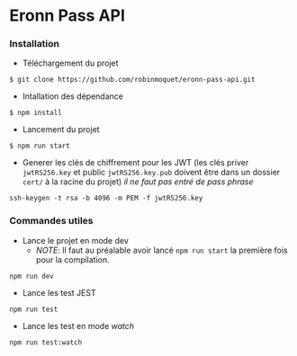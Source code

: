 # Eronn Pass API

### Installation

* Téléchargement du projet
```
$ git clone https://github.com/robinmoquet/eronn-pass-api.git
```

* Intallation des dépendance
```
$ npm install
```

* Lancement du projet 
```
$ npm run start
```
* Generer les clés de chiffrement pour les JWT (les clés priver `jwtRS256.key` et public `jwtRS256.key.pub` doivent être dans un dossier `cert/` à la racine du projet)
_il ne faut pas entré de pass phrase_
```
ssh-keygen -t rsa -b 4096 -m PEM -f jwtRS256.key
```


### Commandes utiles

* Lance le projet en mode dev
    * _NOTE_: Il faut au préalable avoir lancé `npm run start` la première fois pour la compilation.
```
npm run dev
```

* Lance les test JEST
```
npm run test
```

* Lance les test en mode _watch_
```
npm run test:watch
```
